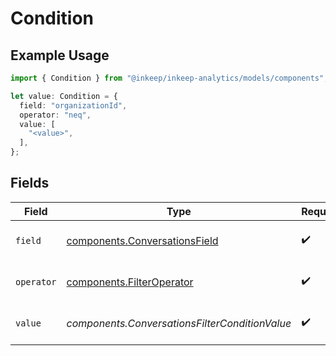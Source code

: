 # Condition

## Example Usage

```typescript
import { Condition } from "@inkeep/inkeep-analytics/models/components";

let value: Condition = {
  field: "organizationId",
  operator: "neq",
  value: [
    "<value>",
  ],
};
```

## Fields

| Field                                                                          | Type                                                                           | Required                                                                       | Description                                                                    |
| ------------------------------------------------------------------------------ | ------------------------------------------------------------------------------ | ------------------------------------------------------------------------------ | ------------------------------------------------------------------------------ |
| `field`                                                                        | [components.ConversationsField](../../models/components/conversationsfield.md) | :heavy_check_mark:                                                             | Available fields for Conversations                                             |
| `operator`                                                                     | [components.FilterOperator](../../models/components/filteroperator.md)         | :heavy_check_mark:                                                             | Available operators for filtering data                                         |
| `value`                                                                        | *components.ConversationsFilterConditionValue*                                 | :heavy_check_mark:                                                             | The value to compare the field against                                         |